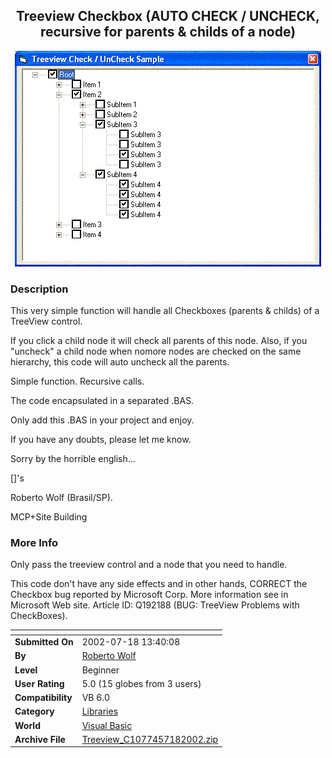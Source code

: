 ﻿<div align="center">

## Treeview Checkbox \(AUTO CHECK / UNCHECK, recursive for parents & childs of a node\)

<img src="PIC2002718132568122.gif">
</div>

### Description

This very simple function will handle all Checkboxes (parents & childs) of a TreeView control.

If you click a child node it will check all parents of this node. Also, if you "uncheck" a child node when nomore nodes are checked on the same hierarchy, this code will auto uncheck all the parents.

Simple function. Recursive calls.

The code encapsulated in a separated .BAS.

Only add this .BAS in your project and enjoy.

If you have any doubts, please let me know.

Sorry by the horrible english...

[]'s

Roberto Wolf (Brasil/SP).

MCP+Site Building
 
### More Info
 
Only pass the treeview control and a node that you need to handle.

This code don't have any side effects and in other hands, CORRECT the Checkbox bug reported by Microsoft Corp. More information see in Microsoft Web site. Article ID: Q192188 (BUG: TreeView Problems with CheckBoxes).


<span>             |<span>
---                |---
**Submitted On**   |2002-07-18 13:40:08
**By**             |[Roberto Wolf](https://github.com/Planet-Source-Code/PSCIndex/blob/master/ByAuthor/roberto-wolf.md)
**Level**          |Beginner
**User Rating**    |5.0 (15 globes from 3 users)
**Compatibility**  |VB 6\.0
**Category**       |[Libraries](https://github.com/Planet-Source-Code/PSCIndex/blob/master/ByCategory/libraries__1-49.md)
**World**          |[Visual Basic](https://github.com/Planet-Source-Code/PSCIndex/blob/master/ByWorld/visual-basic.md)
**Archive File**   |[Treeview\_C1077457182002\.zip](https://github.com/Planet-Source-Code/roberto-wolf-treeview-checkbox-auto-check-uncheck-recursive-for-parents-childs-of-a-node__1-37037/archive/master.zip)








